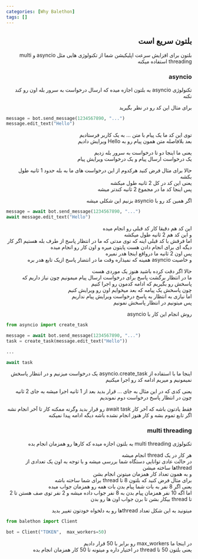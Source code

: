 ```yaml
---
categories: [Why Balethon]
tags: []
---
```


<h2 align="right" dir="rtl">بلتون سریع است</h2>

<p align="right" dir="rtl">بلتون برای افزایش سرعت اپلیکیشن شما از تکنولوژی هایی مثل asyncio و multi threading استفاده میکنه</p>

<h3 align="right" dir="rtl">asyncio</h3>

<p align="right" dir="rtl">تکنولوژی asyncio به بلتون اجازه میده که ارسال درخواست به سرور بله اون رو کند نکنه</p>

<p align="right" dir="rtl">برای مثال این کد رو در نظر بگیرید</p>

```python
message = bot.send_message(1234567890, "...")
message.edit_text("Hello")
```

<p align="right" dir="rtl">توی این کد ما یک پیام با متن ... به یک کاربر فرستادیم<br/>
بعد بلافاصله متن همون پیام رو به Hello ویرایش دادیم  </p>

<p align="right" dir="rtl">یعنی ما اینجا دو تا درخواست به سرور بله زدیم<br/>
یک درخواست ارسال پیام و یک درخواست ویرایش پیام</p>

<p align="right" dir="rtl">حالا برای مثال فرض کنید هرکدوم از این درخواست های ما به بله حدود 1 ثانیه طول بکشه<br/>
یعنی این کد در کل 2 ثانیه طول میکشه<br/>
پس اینجا کد ما در مجموع 2 ثانیه کندتر میشه</p>

<p align="right" dir="rtl">اگر همین کد رو با asyncio بزنیم این شکلی میشه</p>

```python
message = await bot.send_message(1234567890, "...")
await message.edit_text("Hello")
```

<p align="right" dir="rtl">این کد هم دقیقا کار کد قبلی رو انجام میده<br/>
و این کد هم 2 ثانیه طول میکشه<br/>
اما فرقش با کد قبلی اینه که توی مدتی که ما در انتظار پاسخ از طرف بله هستیم اگر کار دیگه ای برای انجام دادن هست پایتون میره و اون کار رو انجام میده<br/>
پس اون 2 ثانیه ما درواقع اینجا هدر نمیره<br/>
و خاصیت asyncio همینه که نمیذاره وقت ما در انتضار پاسخ ازیک تابع هدر بره</p>

<p align="right" dir="rtl">حالا اگر دقت کرده باشید هنوز یک موردی هست<br/>
ما در انتظار برگشت پاسخ برای درخواست ارسال پیام میمونیم چون نیاز داریم که پاسخش رو بگیریم که ادامه کدمون رو اجرا کنیم<br/>
چون پاسخش یک پیامه که بعد میخوایم اون رو ویرایش کنیم<br/>
اما نیازی به انتظار به پاسخ درخواست ویرایش پیام نداریم<br/>
پس میتونیم در انتظار پاسخش نمونیم</p>

<p align="right" dir="rtl">روش انجام این کار با asyncio</p>

```python
from asyncio import create_task

message = await bot.send_message(1234567890, "...")
task = create_task(message.edit_text("Hello"))

...

await task
```

<p align="right" dir="rtl">اینجا ما با استفاده از asyncio.create_task یک درخواست میزنیم و در انتظار پاسخش نمیمونیم و میریم ادامه کد رو اجرا میکنیم</p>

<p align="right" dir="rtl">یعنی کدی که در این مثال به جای ... قرار بدید بعد از 1 ثانیه اجرا میشه به جای 2 ثانیه<br/>
چون در انتظار پاسخ درخواست دوم نموندیم</p>

<p align="right" dir="rtl">فقط یادتون باشه که آخر کار await task رو قرار بدید وگرنه ممکنه کار تا آخر انجام نشه<br/>
اگر تابع تموم بشه و کار هنوز انجام نشده باشه دیگه ادامه پیدا نمیکنه</p>

<h3 align="right" dir="rtl">multi threading</h3>

<p align="right" dir="rtl">تکنولوژی multi threading به بلتون اجازه میده که کارها رو همزمان انجام بده</p>

<p align="right" dir="rtl">هر کار در یک thread انجام میشه<br/>
در حالت عادی توانایی دستگاه شما بررسی میشه و با توجه به اون یک تعدادی از threadها ساخته میشن<br/>
و به همون تعداد کار همزمان میتونن انجام بشن<br/>
برای مثال فرض کنید که بلتون 8 تا thread برای شما ساخته باشه<br/>
یعنی اگر 8 نفر به بات شما پیام بدن بات همه رو همزمان جواب میده<br/>
اما اگه 10 نفر همزمان پیام بدن به 8 نفر جواب داده میشه و 2 نفر توی صف هستن تا 2 تا thread بیکار بشن تا برن جواب اون ها رو بدن</p>

<p align="right" dir="rtl">میتونید به این شکل تعداد threadها رو به دلخواه خودتون تغییر بدید</p>

```python
from balethon import Client

bot = Client("TOKEN",  max_workers=50)
```

<p align="right" dir="rtl">در اینجا ما max_workers رو برابر با 50 قرار دادیم<br/>
یعنی بلتون 50 تا thread در اختیار داره و میتونه تا 50 کار همزمان انجام بده</p>